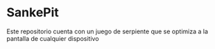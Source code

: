 # SankePit
Este repositorio cuenta con un juego de serpiente que se optimiza a la pantalla de cualquier dispositivo
